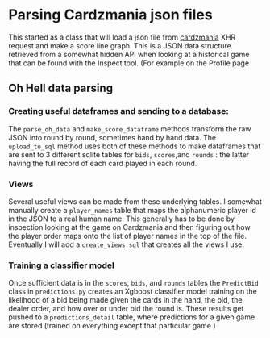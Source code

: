 
# Parsing Cardzmania json files

This started as a class that will load a json file from [cardzmania](https://www.cardzmania) XHR request and make a score line graph. This is a JSON data structure retrieved from a somewhat hidden API when looking at a historical game that can be found with the Inspect tool. (For example on the Profile page

## Oh Hell data parsing

### Creating useful dataframes and sending to a database:

The `parse_oh_data` and `make_score_dataframe` methods transform the raw JSON into round by round, sometimes hand by hand data. The `upload_to_sql` method uses both of these methods to make dataframes that are sent to 3 different sqlite tables for `bids`, `scores`,and `rounds` : the latter having the full record of each card played in each round.

### Views

Several useful views can be made from these underlying tables. I somewhat manually create a `player_names` table that maps the alphanumeric player id in the JSON to a real human name. This generally has to be done by inspection looking at the game on Cardzmania and then figuring out how the player order maps onto the list of player names in the top of the file. Eventually I will add a `create_views.sql` that creates all the views I use.

### Training a classifier model

Once sufficient data is in the `scores`, `bids`, and `rounds` tables the `PredictBid` class in `predictions.py` creates an Xgboost classifier model training on the likelihood of a bid being made given the cards in the hand, the bid, the dealer order, and how over or under bid the round is. These results get pushed to a `predictions_detail` table, where predictions for a given game are stored (trained on everything except that particular game.)





